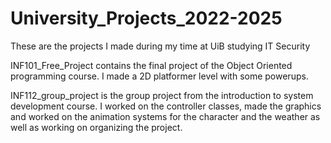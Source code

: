 # University_Projects_2022-2025
These are the projects I made during my time at UiB studying IT Security

INF101_Free_Project contains the final project of the Object Oriented programming course. I made a 2D platformer level with some powerups.

INF112_group_project is the group project from the introduction to system development course. I worked on the controller classes, made the graphics and worked on the animation systems for the character and the weather as well as working on organizing the project.
